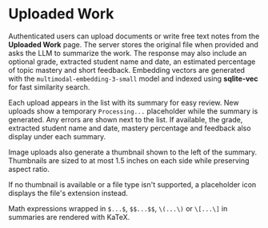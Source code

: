 # Uploaded Work

Authenticated users can upload documents or write free text notes from the **Uploaded Work** page. The server stores the original file when provided and asks the LLM to summarize the work. The response may also include an optional grade, extracted student name and date, an estimated percentage of topic mastery and short feedback. Embedding vectors are generated with the `multimodal-embedding-3-small` model and indexed using **sqlite-vec** for fast similarity search.

Each upload appears in the list with its summary for easy review. New uploads show a temporary `Processing...` placeholder while the summary is generated. Any errors are shown next to the list.
If available, the grade, extracted student name and date, mastery percentage and feedback also display under each summary.

Image uploads also generate a thumbnail shown to the left of the summary. Thumbnails are sized to at most 1.5 inches on each side while preserving aspect ratio.

If no thumbnail is available or a file type isn't supported, a placeholder icon displays the file's extension instead.

Math expressions wrapped in `$...$`, `$$...$$`, `\(...\)` or `\[...\]` in summaries are rendered with KaTeX.
